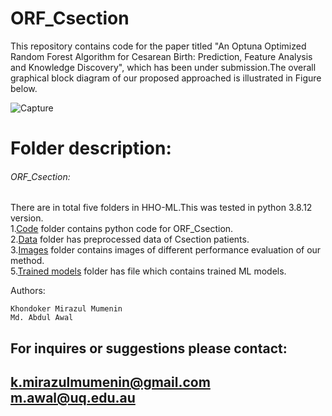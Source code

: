 # ORF_Csection
This repository contains code for the paper titled "An Optuna Optimized Random Forest Algorithm for Cesarean Birth: Prediction, Feature Analysis and Knowledge Discovery", which has been under submission.The overall graphical block diagram of our proposed approached is illustrated in Figure below.
  

![Capture](https://user-images.githubusercontent.com/81968951/213655133-3d38891f-1ec2-438d-85e9-b21379150e71.png)


# Folder description:
###### ORF_Csection: 
There are in total five folders in HHO-ML.This was tested in python  3.8.12 version.<br />
1.[Code](https://github.com/MIrazul29/ORF_Csection/tree/main/Code) folder contains python code for ORF_Csection. <br />
2.[Data](https://github.com/MIrazul29/ORF_Csection/tree/main/Data) folder has preprocessed data of Csection patients.<br />
3.[Images](https://github.com/MIrazul29/ORF_Csection/tree/main/images) folder contains images of different performance evaluation of our method.<br />
5.[Trained models](https://github.com/MIrazul29/ORF_Csection/tree/main/Models) folder has file which contains trained  ML models.



 Authors:
 ```
Khondoker Mirazul Mumenin
Md. Abdul Awal
```
For inquires or suggestions please contact:
---
k.mirazulmumenin@gmail.com
m.awal@uq.edu.au
---
